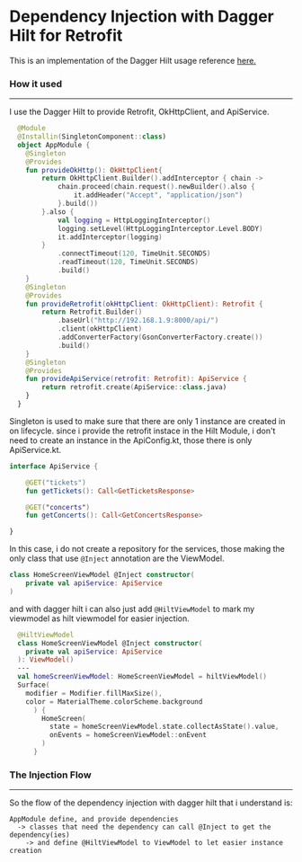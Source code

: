 # Dependency Injection with Dagger Hilt for Retrofit

This is an implementation of the Dagger Hilt usage reference [here.](https://github.com/Sendiko/dagger-hilt-reference)

### How it used
---

I use the Dagger Hilt to provide Retrofit, OkHttpClient, and ApiService.
```kotlin
  @Module
  @Installin(SingletonComponent::class)
  object AppModule {
    @Singleton
    @Provides
    fun provideOkHttp(): OkHttpClient{
        return OkHttpClient.Builder().addInterceptor { chain ->
            chain.proceed(chain.request().newBuilder().also {
                it.addHeader("Accept", "application/json")
            }.build())
        }.also {
            val logging = HttpLoggingInterceptor()
            logging.setLevel(HttpLoggingInterceptor.Level.BODY)
            it.addInterceptor(logging)
        }
            .connectTimeout(120, TimeUnit.SECONDS)
            .readTimeout(120, TimeUnit.SECONDS)
            .build()
    }
    @Singleton
    @Provides
    fun provideRetrofit(okHttpClient: OkHttpClient): Retrofit {
        return Retrofit.Builder()
            .baseUrl("http://192.168.1.9:8000/api/")
            .client(okHttpClient)
            .addConverterFactory(GsonConverterFactory.create())
            .build()
    }
    @Singleton
    @Provides
    fun provideApiService(retrofit: Retrofit): ApiService {
        return retrofit.create(ApiService::class.java)
    }
  }
```
Singleton is used to make sure that there are only 1 instance are created in on lifecycle. since i provide the retrofit instace in the Hilt Module, i don't need to create an instance in the ApiConfig.kt, those there is only ApiService.kt.
```kotlin
interface ApiService {

    @GET("tickets")
    fun getTickets(): Call<GetTicketsResponse>

    @GET("concerts")
    fun getConcerts(): Call<GetConcertsResponse>

}
```

In this case, i do not create a repository for the services, those making the only class that use ```@Inject``` annotation are the ViewModel.

```kotlin
class HomeScreenViewModel @Inject constructor(
    private val apiService: ApiService
)  
```

and with dagger hilt i can also just add ```@HiltViewModel``` to mark my viewmodel as hilt viewmodel for easier injection.
```kotlin
  @HiltViewModel
  class HomeScreenViewModel @Inject constructor(
    private val apiService: ApiService
  ): ViewModel()
  ---
  val homeScreenViewModel: HomeScreenViewModel = hiltViewModel()
  Surface(
    modifier = Modifier.fillMaxSize(),
    color = MaterialTheme.colorScheme.background
      ) {
        HomeScreen(
          state = homeScreenViewModel.state.collectAsState().value,
          onEvents = homeScreenViewModel::onEvent
        )
      }
```

### The Injection Flow
---

So the flow of the dependency injection with dagger hilt that i understand is: 
```
AppModule define, and provide dependencies 
  -> classes that need the dependency can call @Inject to get the dependency(ies)
    -> and define @HiltViewModel to ViewModel to let easier instance creation
```
